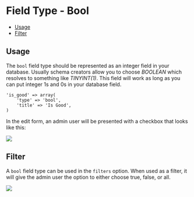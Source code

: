 # Field Type - Bool

- [Usage](#usage)
- [Filter](#filter)

<a name="usage"></a>
## Usage

The `bool` field type should be represented as an integer field in your database. Usually schema creators allow you to choose *BOOLEAN* which resolves to something like *TINYINT(1)*. This field will work as long as you can put integer 1s and 0s in your database field.

	'is_good' => array(
		'type' => 'bool',
		'title' => 'Is Good',
	)

In the edit form, an admin user will be presented with a checkbox that looks like this:

<img src="https://raw.github.com/FrozenNode/Laravel-Administrator/3.0.0/examples/images/field-type-bool.png" />

<a name="filter"></a>
## Filter

A `bool` field type can be used in the `filters` option. When used as a filter, it will give the admin user the option to either choose true, false, or all.

<img src="https://raw.github.com/FrozenNode/Laravel-Administrator/3.0.0/examples/images/field-type-bool-filter.png" />